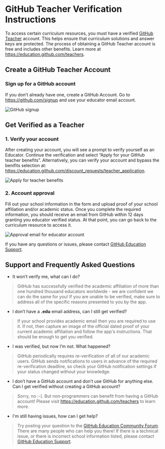 # GitHub Teacher Verification Instructions

To access certain curriculum resources, you must have a verified [GitHub Teacher](https://education.github.com/teachers) account. This helps ensure that curriculum solutions and answer keys are protected. The process of obtaining a GitHub Teacher account is free and includes other benefits. Learn more at https://education.github.com/teachers.

## Create a GitHub Teacher Account

### Sign up for a GitHub account

If you don’t already have one, create a GitHub Account. Go to https://github.com/signup and use your educator email account.

![GitHub signup](/static/github-teacher/github-signup.png)

## Get Verified as a Teacher

### 1. Verify your account

After creating your account, you will see a prompt to verify yourself as an Educator. Continue the verification and select “Apply for your GitHub teacher benefits”. Alternatively, you can verify your account and bypass the benifits selection at: https://education.github.com/discount_requests/teacher_application.

![Apply for teacher benefits](/static/github-teacher/teacher-benefits-signup.png)

### 2. Account approval

Fill out your school information in the form and upload proof of your school affiliation and/or academic status. Once you complete the required information, you should receive an email from GitHub within 12 days granting you educator verified status. At that point, you can go back to the curriculum resource to access it.

![Approval email for educator account](/static/github-teacher/github-educator-approved-email.png)

If you have any questions or issues, please contact [GitHub Education Support](https://support.github.com/request/education).

## Support and Frequently Asked Questions

* It won’t verify me, what can I do?

>GitHub has successfully verified the academic affiliation of more than one hundred thousand educators worldwide - we are confident we can do the same for you! If you are unable to be verified, make sure to address all of the specific reasons presented to you by the app.

* I don’t have a **.edu** email address, can I still get verified?

>If your school provides academic email then you are required to use it. If not, then capture an image of the official dated proof of your current academic affiliation and follow the app's instructions. That should be enough to get you verified.

* I was verified, but now I’m not. What happened?

>GitHub periodically requires re-verification of all of our academic users. GitHub sends notifications to users in advance of the required re-verification deadline, so check your GitHub notification settings if your status changed without your knowledge.

* I don’t have a GitHub account and don’t use GitHub for anything else. Can I get verified without creating a GitHub account?

>Sorry, no :-(. But non-programmers can benefit from having a GitHub account! Please visit https://education.github.com/teachers to learn more.

* I'm still having issues, how can I get help?

>Try posting your question to the [GitHub Education Community Forum](https://github.com/orgs/community/discussions/categories/github-education). There are many people who can help you there! If there is a technical issue, or there is incorrect school information listed, please contact [GitHub Education Support](https://support.github.com/request/education).
